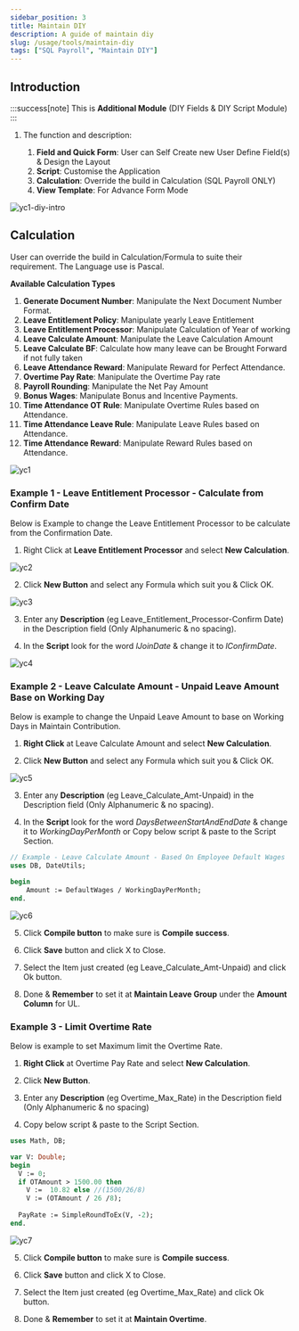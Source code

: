 ```yaml
---
sidebar_position: 3
title: Maintain DIY
description: A guide of maintain diy
slug: /usage/tools/maintain-diy
tags: ["SQL Payroll", "Maintain DIY"]
---
```


## Introduction

:::success[note]
This is **Additional Module** (DIY Fields & DIY Script Module)
:::

1. The function and description:

    1. **Field and Quick Form**: User can Self Create new User Define Field(s) & Design the Layout
    2. **Script**: Customise the Application
    3. **Calculation**: Override the build in Calculation (SQL Payroll ONLY)
    4. **View Template**: For Advance Form Mode

![yc1-diy-intro](../../../static/img/usage/tools/sql-view/yc1-diy-intro.png)

## Calculation

User can override the build in Calculation/Formula to suite their requirement. The Language use is Pascal.

**Available Calculation Types**

1. **Generate Document Number**: Manipulate the Next Document Number Format.
2. **Leave Entitlement Policy**: Manipulate yearly Leave Entitlement
3. **Leave Entitlement Processor**: Manipulate Calculation of Year of working
4. **Leave Calculate Amount**: Manipulate the Leave Calculation Amount
5. **Leave Calculate BF**: Calculate how many leave can be Brought Forward if not fully taken
6. **Leave Attendance Reward**: Manipulate Reward for Perfect Attendance.
7. **Overtime Pay Rate**: Manipulate the Overtime Pay rate
8. **Payroll Rounding**: Manipulate the Net Pay Amount
9. **Bonus Wages**: Manipulate Bonus and Incentive Payments.
10. **Time Attendance OT Rule**: Manipulate Overtime Rules based on Attendance.
11. **Time Attendance Leave Rule**: Manipulate Leave Rules based on Attendance.
12. **Time Attendance Reward**: Manipulate Reward Rules based on Attendance.

![yc1](../../../static/img/usage/tools/sql-view/yc1-diy.png)

### Example 1 - Leave Entitlement Processor - Calculate from Confirm Date

Below is Example to change the Leave Entitlement Processor to be calculate from the Confirmation Date.

1. Right Click at **Leave Entitlement Processor** and select **New Calculation**.

![yc2](../../../static/img/usage/tools/sql-view/yc2-diy.png)

2. Click **New Button** and select any Formula which suit you & Click OK.

![yc3](../../../static/img/usage/tools/sql-view/yc3-diy.png)

3. Enter any **Description** (eg Leave_Entitlement_Processor-Confirm Date) in the Description field (Only Alphanumeric & no spacing).

4. In the **Script** look for the word *lJoinDate* & change it to *lConfirmDate*.

![yc4](../../../static/img/usage/tools/sql-view/yc4-diy.jpg)

### Example 2 - Leave Calculate Amount - Unpaid Leave Amount Base on Working Day

Below is example to change the Unpaid Leave Amount to base on Working Days in Maintain Contribution.

1. **Right Click** at Leave Calculate Amount and select **New Calculation**.

2. Click **New Button** and select any Formula which suit you & Click OK.

![yc5](../../../static/img/usage/tools/sql-view/yc5-diy.png)

3. Enter any **Description** (eg Leave_Calculate_Amt-Unpaid) in the Description field (Only Alphanumeric & no spacing).

4. In the **Script** look for the word *DaysBetweenStartAndEndDate* & change it to *WorkingDayPerMonth* or Copy below script & paste to the Script Section.

```pascal
// Example - Leave Calculate Amount - Based On Employee Default Wages
uses DB, DateUtils;

begin
    Amount := DefaultWages / WorkingDayPerMonth;
end.
```

![yc6](../../../static/img/usage/tools/sql-view/yc6-diy.png)

5. Click **Compile button** to make sure is **Compile success**.

6. Click **Save** button and click X to Close.

7. Select the Item just created (eg Leave_Calculate_Amt-Unpaid) and click Ok button.

8. Done & **Remember** to set it at **Maintain Leave Group** under the **Amount Column** for UL.

### Example 3 - Limit Overtime Rate

Below is example to set Maximum limit the Overtime Rate.

1. **Right Click** at Overtime Pay Rate and select **New Calculation**.

2. Click **New Button**.

3. Enter any **Description** (eg Overtime_Max_Rate) in the Description field (Only Alphanumeric & no spacing)

4. Copy below script & paste to the Script Section.

```pascal
uses Math, DB;

var V: Double;
begin
  V := 0;
  if OTAmount > 1500.00 then
    V :=  10.82 else //(1500/26/8)
    V := (OTAmount / 26 /8);
    
  PayRate := SimpleRoundToEx(V, -2);
end.
```

![yc7](../../../static/img/usage/tools/sql-view/yc7-diy.png)

5. Click **Compile button** to make sure is **Compile success**.

6. Click **Save** button and click X to Close.

7. Select the Item just created (eg Overtime_Max_Rate) and click Ok button.

8. Done & **Remember** to set it at **Maintain Overtime**.